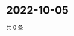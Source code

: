 # 2022-10-05

共 0 条

<!-- BEGIN WEIBO -->
<!-- 最后更新时间 Wed Oct 05 2022 07:21:35 GMT+0800 (China Standard Time) -->

<!-- END WEIBO -->
